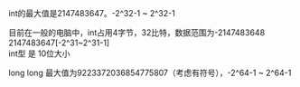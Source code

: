 int的最大值是2147483647。-2^32-1  ~  2^32-1<br>

目前在一般的电脑中，int占用4字节，32比特，数据范围为-2147483648 2147483647[-2^31~2^31-1]<br>
int型 是 10位大小<br>

long long 最大值为9223372036854775807（考虑有符号），-2^64-1  ~  2^64-1<br>
